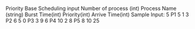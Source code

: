 Priority Base Scheduling input
Number of process (int)
Process Name (string)
Burst Time(int)
Priority(int) 
Arrive Time(int)
Sample Input:
5
P1 5 1 3
P2 6 5 0
P3 3 9 6
P4 10 2 8
P5 8 10 25
